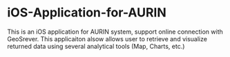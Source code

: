 # iOS-Application-for-AURIN
This is an iOS application for AURIN system, support online connection with GeoSrever. This applicaiton alsow allows 
user to retrieve and visualize returned data using several analytical tools (Map, Charts, etc.)
